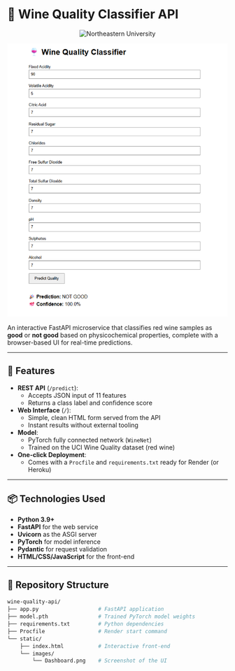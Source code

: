 # 🍷 Wine Quality Classifier API

<p align="center">
  <img src="static/images/northeastern-logo.png" alt="Northeastern University" width="200"/>
</p>


![Dashboard Preview](images/Dashboard.png)

An interactive FastAPI microservice that classifies red wine samples as **good** or **not good** based on physicochemical properties, complete with a browser-based UI for real-time predictions.

---

## 🚀 Features

- **REST API** (`/predict`):  
  - Accepts JSON input of 11 features  
  - Returns a class label and confidence score  
- **Web Interface** (`/`):  
  - Simple, clean HTML form served from the API  
  - Instant results without external tooling  
- **Model**:  
  - PyTorch fully connected network (`WineNet`)  
  - Trained on the UCI Wine Quality dataset (red wine)  
- **One-click Deployment**:  
  - Comes with a `Procfile` and `requirements.txt` ready for Render (or Heroku)  

---

## 📦 Technologies Used

- **Python 3.9+**  
- **FastAPI** for the web service  
- **Uvicorn** as the ASGI server  
- **PyTorch** for model inference  
- **Pydantic** for request validation  
- **HTML/CSS/JavaScript** for the front-end  

---

## 📂 Repository Structure

```bash
wine-quality-api/
├── app.py                   # FastAPI application
├── model.pth                # Trained PyTorch model weights
├── requirements.txt         # Python dependencies
├── Procfile                 # Render start command
└── static/
    ├── index.html           # Interactive front-end
    └── images/
        └── Dashboard.png    # Screenshot of the UI
